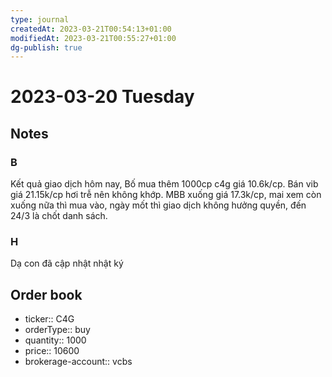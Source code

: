 ```yaml
---
type: journal
createdAt: 2023-03-21T00:54:13+01:00
modifiedAt: 2023-03-21T00:55:27+01:00
dg-publish: true
---
```

# 2023-03-20 Tuesday

## Notes

### B

Kết quả giao dịch hôm nay, Bố mua thêm 1000cp c4g giá 10.6k/cp.
Bán vib giá 21.15k/cp hơi trễ nên không khớp.
MBB xuống giá 17.3k/cp, mai xem còn xuống nữa thì mua vào, ngày mốt thì giao dịch không hưởng quyền, đến 24/3 là chốt danh sách.

### H

Dạ con đã cập nhật nhật ký


## Order book

- ticker:: C4G
- orderType:: buy
- quantity:: 1000
- price:: 10600
- brokerage-account:: vcbs
